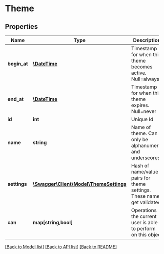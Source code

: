 # Theme

## Properties
Name | Type | Description | Notes
------------ | ------------- | ------------- | -------------
**begin_at** | [**\DateTime**](\DateTime.md) | Timestamp for when this theme becomes active. Null&#x3D;always | [optional] 
**end_at** | [**\DateTime**](\DateTime.md) | Timestamp for when this theme expires. Null&#x3D;never | [optional] 
**id** | **int** | Unique Id | [optional] 
**name** | **string** | Name of theme. Can only be alphanumeric and underscores. | [optional] 
**settings** | [**\Swagger\Client\Model\ThemeSettings**](ThemeSettings.md) | Hash of name/value pairs for theme settings. These names get validated. | [optional] 
**can** | **map[string,bool]** | Operations the current user is able to perform on this object | [optional] 

[[Back to Model list]](../README.md#documentation-for-models) [[Back to API list]](../README.md#documentation-for-api-endpoints) [[Back to README]](../README.md)


